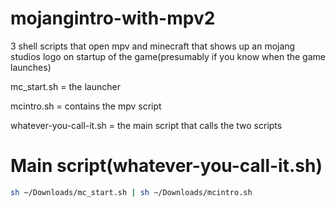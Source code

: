 # mojangintro-with-mpv2
3 shell scripts that open mpv and minecraft that shows up an mojang studios logo on startup of the game(presumably if you know when the game launches)

mc_start.sh = the launcher

mcintro.sh = contains the mpv script

whatever-you-call-it.sh = the main script that calls the two scripts
 
# Main script(whatever-you-call-it.sh)
```bash
sh ~/Downloads/mc_start.sh | sh ~/Downloads/mcintro.sh
```
